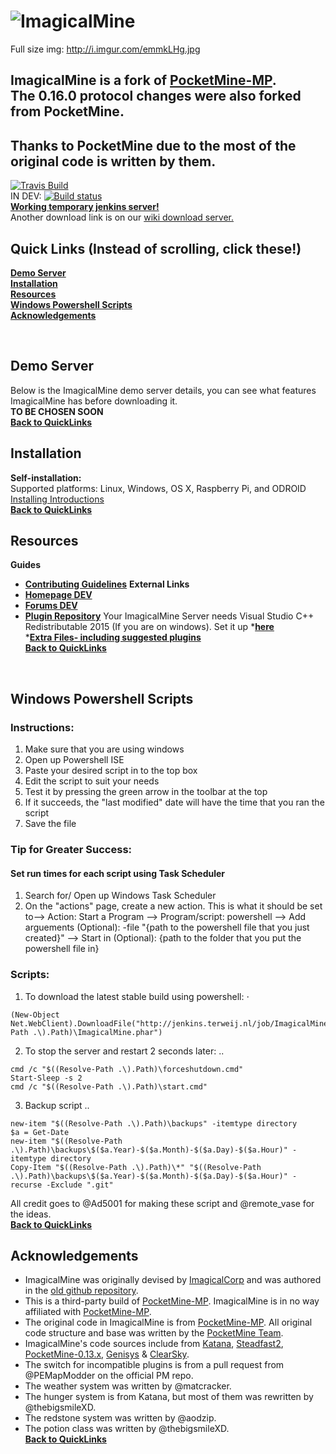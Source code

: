 # ![ImagicalMine](https://snag.gy/DOEdaX.jpg) <br>
 Full size img: http://i.imgur.com/emmkLHg.jpg
 
## ImagicalMine is a fork of [PocketMine-MP](https://github.com/pmmp/PocketMine-MP).<br>The 0.16.0 protocol changes were also forked from PocketMine.
## Thanks to PocketMine due to the most of the original code is written by them.

[![Travis Build](https://travis-ci.org/Inactive-to-Reactive/ImagicalMine.svg)](https://travis-ci.org/Inactive-to-Reactive/ImagicalMine) <br>
IN DEV: [![Build status](https://ci.appveyor.com/api/projects/status/vyarr1tt50639w0f/branch/master?svg=true)](https://ci.appveyor.com/project/remotevase/imagicalmine/branch/master) <br>
 __[Working **temporary** jenkins server!](http://jenkins.terweij.nl/job/ImagicalMine/)__ <br>
Another download link is on our [wiki download server.](https://github.com/Inactive-to-Reactive/ImagicalMine/wiki/ImagicalMine-0.15-Phar-Files!)
<br>


## Quick Links (Instead of scrolling, click these!)

__[Demo Server](https://github.com/Inactive-to-Reactive/ImagicalMine/blob/master/README.md#demo-server)__ <br>
__[Installation](https://github.com/Inactive-to-Reactive/ImagicalMine/blob/master/README.md#installation)__ <br>
__[Resources](https://github.com/Inactive-to-Reactive/ImagicalMine/blob/master/README.md#resources)__ <br>
__[Windows Powershell Scripts](https://github.com/Inactive-to-Reactive/ImagicalMine/blob/master/README.md#windows-powershell-scripts)__ <br>
__[Acknowledgements](https://github.com/Inactive-to-Reactive/ImagicalMine/blob/master/README.md#acknowledgements)__ <br>


<br>

## Demo Server

Below is the ImagicalMine demo server details, you can see what features ImagicalMine has before downloading it.<br>
**TO BE CHOSEN SOON** <br>
__[Back to QuickLinks](https://github.com/Inactive-to-Reactive/ImagicalMine/blob/master/README.md#quick-links-instead-of-scrolling-click-these)__
<br>

## Installation

**Self-installation:**<br>
Supported platforms: Linux, Windows, OS X, Raspberry Pi, and ODROID <br>
[Installing Introductions](https://github.com/Inactive-to-Reactive/ImagicalMine/wiki/Installation)<br>
__[Back to QuickLinks](https://github.com/Inactive-to-Reactive/ImagicalMine/blob/master/README.md#quick-links-instead-of-scrolling-click-these)__
<br>

## Resources

**Guides**
* __[Contributing Guidelines](https://github.com/Inactive-to-Reactive/ImagicalMine/blob/master//.github/CONTRIBUTING.md)__
**External Links**
* __[Homepage DEV]()__
* __[Forums DEV]()__
* __[Plugin Repository](http://forums.imagicalmine.net/plugins)__
     Your ImagicalMine Server needs Visual Studio C++ Redistributable 2015 (If you are on windows).
     Set it up 
*__[here](https://www.microsoft.com/en-us/download/details.aspx?id=48145)__ <br>
*__[Extra Files- including suggested plugins](https://github.com/Inactive-to-Reactive/IM-Windowsx86-PHP7-extra-files)__ <br>
__[Back to QuickLinks](https://github.com/Inactive-to-Reactive/ImagicalMine/blob/master/README.md#quick-links-instead-of-scrolling-click-these)__
<br>

## Windows Powershell Scripts

### Instructions:
1. Make sure that you are using windows
2. Open up Powershell ISE
3. Paste your desired script in to the top box
4. Edit the script to suit your needs
5. Test it by pressing the green arrow in the toolbar at the top
6. If it succeeds, the "last modified" date will have the time that you ran the script
7. Save the file

### Tip for Greater Success:
#### Set run times for each script using Task Scheduler
1. Search for/ Open up Windows Task Scheduler
2. On the "actions" page, create a new action. This is what it should be set to--> Action: Start a Program --> Program/script: powershell --> Add arguements (Optional): -file "{path to the powershell file that you just created}" --> Start in (Optional): {path to the folder that you put the powershell file in}

### Scripts:
1. To download the latest stable build using powershell: 
⋅
```
(New-Object Net.WebClient).DownloadFile("http://jenkins.terweij.nl/job/ImagicalMine/lastSuccessfulBuild/artifact/releases/ImagicalMine.phar","$((Resolve-Path .\).Path)\ImagicalMine.phar")
```
2. To stop the server and restart 2 seconds later:
..
```
cmd /c "$((Resolve-Path .\).Path)\forceshutdown.cmd"
Start-Sleep -s 2
cmd /c "$((Resolve-Path .\).Path)\start.cmd"
```
3. Backup script
..
```
new-item "$((Resolve-Path .\).Path)\backups" -itemtype directory
$a = Get-Date
new-item "$((Resolve-Path .\).Path)\backups\$($a.Year)-$($a.Month)-$($a.Day)-$($a.Hour)" -itemtype directory
Copy-Item "$((Resolve-Path .\).Path)\*" "$((Resolve-Path .\).Path)\backups\$($a.Year)-$($a.Month)-$($a.Day)-$($a.Hour)" -recurse -Exclude ".git"
```
All credit goes to @Ad5001 for making these script and @remote_vase for the ideas. <!---@remotevase AKA remote_vase and his father for making the future improved scripts together --> <br>
__[Back to QuickLinks](https://github.com/Inactive-to-Reactive/ImagicalMine/blob/master/README.md#quick-links-instead-of-scrolling-click-these)__
<br>
## Acknowledgements

- ImagicalMine was originally devised by [ImagicalCorp](https://github.com/ImagicalCorp) and was authored in the [old github repository](https://github.com/ImagicalCorp/ImagicalMine).
- This is a third-party build of [PocketMine-MP](https://github.com/PocketMine/PocketMine-MP). ImagicalMine is in no way affiliated with [PocketMine-MP](https://github.com/PocketMine/PocketMine-MP).
- The original code in ImagicalMine is from [PocketMine-MP](https://github.com/PocketMine/PocketMine-MP). All original code structure and base was written by the [PocketMine Team](https://github.com/PocketMine).
- ImagicalMine's code sources include from [Katana](https://github.com/Hydreon/Katana), [Steadfast2](https://github.com/Hydreon/Steadfast2), [PocketMine-0.13.x](https://github.com/HmyTeamOrganization/PocketMine-0.13.x), [Genisys](https://github.com/iTXTech/Genisys) & [ClearSky](https://github.com/ClearSkyTeam/ClearSky).
- The switch for incompatible plugins is from a pull request from @PEMapModder on the official PM repo.
- The weather system was written by @matcracker.
- The hunger system is from Katana, but most of them was rewritten by @thebigsmileXD.
- The redstone system was written by @aodzip.
- The potion class was written by @thebigsmileXD. <br>
__[Back to QuickLinks](https://github.com/Inactive-to-Reactive/ImagicalMine/blob/master/README.md#quick-links-instead-of-scrolling-click-these)__
